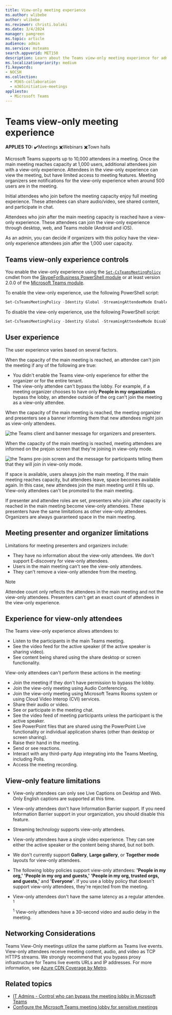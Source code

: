 ```yaml
---
title: View-only meeting experience
ms.author: wlibebe
author: wlibebe
ms.reviewer: christi.balaki
ms.date: 3/4/2024
manager: pamgreen
ms.topic: article
audience: admin
ms.service: msteams
search.appverid: MET150
description: Learn about the Teams view-only meeting experience for admins, presenters, and attendees.
ms.localizationpriority: medium
f1.keywords:
- NOCSH
ms.collection: 
  - M365-collaboration
  - m365initiative-meetings
appliesto: 
  - Microsoft Teams
---
```


# Teams view-only meeting experience

**APPLIES TO:** ✔️Meetings ✖️Webinars ✖️Town halls

Microsoft Teams supports up to 10,000 attendees in a meeting. Once the main meeting reaches capacity at 1,000 users, additional attendees join with a view-only experience. Attendees in the view-only experience can view the meeting, but have limited access to meeting features. Meeting organizers see notifications for the view-only experience when around 500 users are in the meeting.

Initial attendees who join before the meeting capacity enjoy full meeting experience. These attendees can share audio/video, see shared content, and participate in chat.

Attendees who join after the main meeting capacity is reached have a view-only experience. These attendees can join the view-only experience through desktop, web, and Teams mobile (Android and iOS).

As an admin, you can decide if organizers with this policy have the view-only experience attendees join after the 1,000 user capacity.

## Teams view-only experience controls

You enable the view-only experience using the [`Set-CsTeamsMeetingPolicy`](/powershell/module/skype/set-csteamsmeetingpolicy) cmdlet from the [SkypeForBusiness PowerShell module](/powershell/module/skype/) or at least version 2.0.0 of the [Microsoft Teams module](https://www.powershellgallery.com/packages/MicrosoftTeams).

To enable the view-only experience, use the following PowerShell script:

```PowerShell
Set-CsTeamsMeetingPolicy -Identity Global -StreamingAttendeeMode Enabled
```

To disable the view-only experience, use the following PowerShell script:

```PowerShell
Set-CsTeamsMeetingPolicy -Identity Global -StreamingAttendeeMode Disabled
```

## User experience

The user experience varies based on several factors.

When the capacity of the main meeting is reached, an attendee can't join the meeting if any of the following are true:

- You didn't enable the Teams view-only experience for either the organizer or for the entire tenant.
- The view-only attendee can't bypass the lobby. For example, if a meeting  organizer chooses to have only **People in my organization** bypass the lobby, an attendee outside of the org can't join the meeting as a view-only attendee.

When the capacity of the main meeting is reached, the meeting organizer and presenters see a banner informing them that new attendees might join as view-only attendees.

  ![the Teams client and banner message for organizers and presenters.](media/chat-and-banner-message.png)

When the capacity of the main meeting is reached, meeting attendees are informed on the prejoin screen that they're joining in view-only mode.

  ![the Teams pre-join screen and the message for participants telling them that they will join in view-only mode.](media/view-only-pre-join-screen.png)

If space is available, users always join the main meeting. If the main meeting reaches capacity, but attendees leave, space becomes available again. In this case, new attendees join the main meeting until it fills up. View-only attendees can't be promoted to the main meeting.

If presenter and attendee roles are set, presenters who join after capacity is reached in the main meeting become view-only attendees. These presenters have the same limitations as other view-only attendees. Organizers are always guaranteed space in the main meeting.

## Meeting presenter and organizer limitations

Limitations for meeting presenters and organizers include:

- They have no information about the view-only attendees. We don't support E-discovery for view-only attendees.
- Users in the main meeting can't see the view-only attendees.
- They can't remove a view-only attendee from the meeting.

> [!NOTE]
> Attendee count only reflects the attendees in the main meeting and not the view-only attendees. Presenters can't get an exact count of attendees in the view-only experience.

## Experience for view-only attendees

The Teams view-only experience allows attendees to:

- Listen to the participants in the main Teams meeting.
- See the video feed for the active speaker (if the active speaker is sharing video).
- See content being shared using the share desktop or screen functionality.

View-only attendees can't perform these actions in the meeting:

- Join the meeting if they don't have permission to bypass the lobby.
- Join the view-only meeting using Audio Conferencing.
- Join the view-only meeting using Microsoft Teams Rooms system or using Cloud Video Interop (CVI) services.
- Share their audio or video.
- See or participate in the meeting chat.
- See the video feed of meeting participants unless the participant is the active speaker.
- See PowerPoint files that are shared using the PowerPoint Live functionality or individual application shares (other than desktop or screen sharing).
- Raise their hand in the meeting.
- Send or see reactions.
- Interact with any third-party App integrating into the Teams Meeting, including Polls.
- Access the meeting recording.

## View-only feature limitations

- View-only attendees can only see Live Captions on Desktop and Web. Only English captions are supported at this time.
- View-only attendees don't have Information Barrier support. If you need Information Barrier support in your organization, you should disable this feature.
- Streaming technology supports view-only attendees.
- View-only attendees have a single video experience. They can see either the active speaker or the content being shared, but not both.
- We don't currently support **Gallery**, **Large gallery**, or **Together mode** layouts for view-only attendees.
- The following lobby policies support view-only attendees: **'People in my org,'** **'People in my org and guests,'** **'People in my org, trusted orgs, and guests,'** and **'Everyone'**. If you use a lobby policy that doesn't support view-only attendees, they're rejected from the meeting.
- View-only attendees don't have the same latency as a regular attendee. <sup>1</sup>

  <sup>1</sup> View-only attendees have a 30-second video and audio delay in the meeting.
  
## Networking Considerations

Teams View-Only meetings utilize the same platform as Teams live events. View-only attendees receive meeting content, audio, and video as TCP HTTPS streams. We strongly recommend that you bypass proxy infrastructure for Teams live events URLs and IP addresses. For more information, see [Azure CDN Coverage by Metro](/azure/cdn/cdn-pop-locations).

## Related topics

- [IT Admins - Control who can bypass the meeting lobby in Microsoft Teams](who-can-bypass-meeting-lobby.md)
- [Configure the Microsoft Teams meeting lobby for sensitive meetings](configure-lobby-sensitive-meetings.md)
